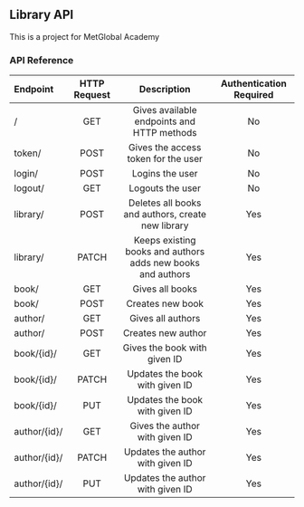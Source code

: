 ## Library API
This is a project for MetGlobal Academy

### API Reference

|    Endpoint   |  HTTP Request |                     Description                               |  Authentication Required |
| :-----------  |:-------------:| :-----------------------------------------------------------: | :----------------------: |
|  /            |     GET       |   Gives available endpoints and HTTP methods                  |   No                     |
|  token/       |     POST      |   Gives the access token for the user                         |   No                     |
|  login/       |     POST      |   Logins the user                                             |   No                     |
|  logout/      |     GET       |   Logouts the user                                            |   No                     |
|  library/     |     POST      |   Deletes all books and authors, create new library           |   Yes                    |
|  library/     |     PATCH     |   Keeps existing books and authors adds new books and authors |   Yes                    |
|  book/        |     GET       |   Gives all books                                             |   Yes                    |     
|  book/        |     POST      |   Creates new book                                            |   Yes                    |
|  author/      |     GET       |   Gives all authors                                           |   Yes                    |
|  author/      |     POST      |   Creates new author                                          |   Yes                    |
|  book/{id}/   |     GET       |   Gives the book with given ID                                |   Yes                    |
|  book/{id}/   |     PATCH     |   Updates the book with given ID                              |   Yes                    |
|  book/{id}/   |     PUT       |   Updates the book with given ID                              |   Yes                    |
|  author/{id}/ |     GET       |   Gives the author with given ID                              |   Yes                    |
|  author/{id}/ |     PATCH     |   Updates the author with given ID                            |   Yes                    |
|  author/{id}/ |     PUT       |   Updates the author with given ID                            |   Yes                    |
